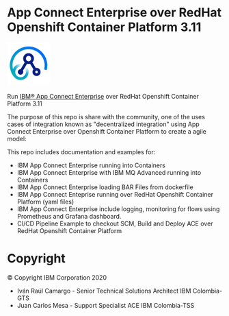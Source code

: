 # App Connect Enterprise over RedHat Openshift Container Platform 3.11


<img src="./app_connect_light_256x256.png" width="100" alt="IBM ACE logo"/>

Run [IBM® App Connect Enterprise](https://www.ibm.com/cloud/app-connect/enterprise) over RedHat Openshift Container Platform 3.11

The purpose of this repo is share with the community, one of the uses cases of integration known as "decentralized integration" using App Connect Enterprise over Openshift Container Platform to create a agile model:

This repo includes documentation and examples for:

- IBM App Connect Enterprise running into Containers
- IBM App Connect Enterprise with IBM MQ Advanced running into Containers
- IBM App Connect Enterprise loading BAR Files from dockerfile
- IBM App Connect Enteprise running over RedHat Openshift Container Platform (yaml files)
- IBM App Connect Enterprise include logging, monitoring for flows using Prometheus and Grafana dashboard. 
- CI/CD Pipeline Example to checkout SCM, Build and Deploy ACE over RedHat Openshift Container Platform

# Copyright

© Copyright IBM Corporation 2020
- Iván Raúl Camargo - Senior Technical Solutions Architect IBM Colombia-GTS
- Juan Carlos Mesa - Support Specialist ACE IBM Colombia-TSS
